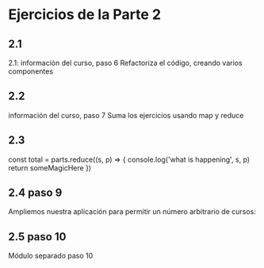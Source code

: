 # Ejercicios de la Parte 2

## 2.1
2.1: información del curso, paso 6
Refactoriza el código, creando varios componentes

## 2.2
información del curso, paso 7
Suma los ejercicios usando map y reduce

## 2.3
const total = parts.reduce((s, p) => {
  console.log('what is happening', s, p)
  return someMagicHere 
})

## 2.4 paso 9
Ampliemos nuestra aplicación para permitir un número arbitrario de cursos:

## 2.5 paso 10
Módulo separado paso 10